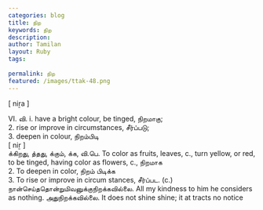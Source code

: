 ```yaml
---
categories: blog
title: நிற
keywords: நிற
description: 
author: Tamilan
layout: Ruby
tags: 
 
permalink: நிற
featured: /images/ttak-48.png
---
```

  
[ niṟa ]  
  
VI. வி. i. have a bright colour, be tinged, நிறமாகு;  
2. rise or improve in circumstances, சீர்ப்படு;  
3. deepen in colour, நிறம்பிடி  
[ niṟ ]  
க்கிறது, த்தது, க்கும், க்க, வி.பெ. To color as fruits, leaves, c., turn yellow, or red, to be tinged, having color as flowers, c., நிறமாக  
2. To deepen in color, நிறம் பிடிக்க  
3. To rise or improve in circum stances, சீர்ப்பட. (c.) நான்செய்ததொன்றுமிவனுக்குநிறக்கவில்லை. All my kindness to him he considers as nothing. அதுநிறக்கவில்லை. It does not shine shine; it at tracts no notice